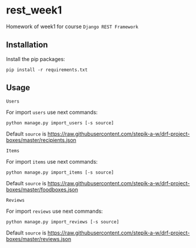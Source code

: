 # rest_week1

Homework of week1 for course `Django REST Framework`


## Installation

Install the pip packages:

```pip install -r requirements.txt```

## Usage

`Users`

For import `users` use next commands:

```python manage.py import_users [-s source]```

Default `source` is https://raw.githubusercontent.com/stepik-a-w/drf-project-boxes/master/recipients.json

`Items`

For import `items` use next commands:

```python manage.py import_items [-s source]```

Default `source` is https://raw.githubusercontent.com/stepik-a-w/drf-project-boxes/master/foodboxes.json

`Reviews`

For import `reviews` use next commands:

```python manage.py import_reviews [-s source]```

Default `source` is https://raw.githubusercontent.com/stepik-a-w/drf-project-boxes/master/reviews.json
